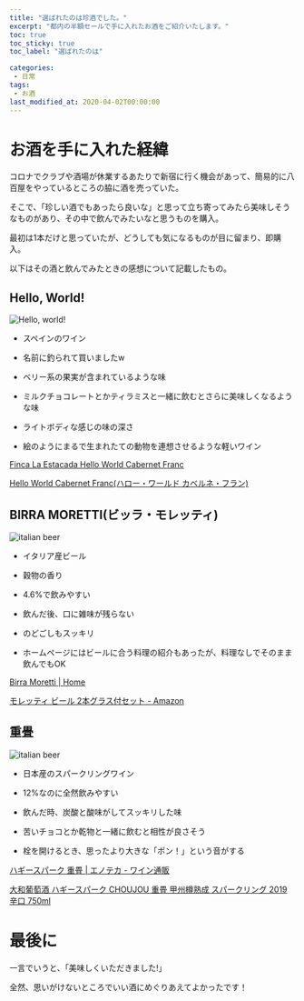 ```yaml
---
title: "選ばれたのは珍酒でした。"
excerpt: "都内の半額セールで手に入れたお酒をご紹介いたします。"
toc: true
toc_sticky: true
toc_label: "選ばれたのは"

categories:
 - 日常
tags:
 - お酒
last_modified_at: 2020-04-02T00:00:00
---
```


# お酒を手に入れた経緯
コロナでクラブや酒場が休業するあたりで新宿に行く機会があって、簡易的に八百屋をやっているところの脇に酒を売っていた。

そこで、「珍しい酒でもあったら良いな」と思って立ち寄ってみたら美味しそうなものがあり、その中で飲んでみたいなと思うものを購入。

最初は1本だけと思っていたが、どうしても気になるものが目に留まり、即購入。

以下はその酒と飲んでみたときの感想について記載したもの。

## Hello, World!

![Hello, world!]('../assets/images/helloworld.jpg')

- スペインのワイン

- 名前に釣られて買いましたw

- ベリー系の果実が含まれているような味

- ミルクチョコレートとかティラミスと一緒に飲むとさらに美味しくなるような味

- ライトボディな感じの味の深さ

- 絵のようにまるで生まれたての動物を連想させるような軽いワイン

[Finca La Estacada Hello World Cabernet Franc](https://www.vivino.com/finca-la-estacada-hello-world-cabernet-franc/w/3495681?year=U.V.)

[Hello World Cabernet Franc(ハロー・ワールド カベルネ・フラン)](https://vinica.me/Hello-World-Cabernet-Franc-w107310)

## BIRRA MORETTI(ビッラ・モレッティ)

![italian beer]('../assets/images/italian-beer.jpg')

- イタリア産ビール

- 穀物の香り

- 4.6%で飲みやすい

- 飲んだ後、口に雑味が残らない

- のどごしもスッキリ

- ホームページにはビールに合う料理の紹介もあったが、料理なしでそのまま飲んでもOK

[Birra Moretti | Home](https://www.birramoretti.com/global/en/homepage)

[モレッティ ビール 2本グラス付セット - Amazon](https://www.amazon.co.jp/%E6%95%B0%E9%87%8F%E9%99%90%E5%AE%9A-%E7%89%B9%E6%80%A7%E3%83%AD%E3%82%B4%E5%85%A5%E3%82%8A%E3%82%B0%E3%83%A9%E3%82%B9%E4%BB%98%E3%81%8D-%E3%83%A2%E3%83%AC%E3%83%83%E3%83%86%E3%82%A3-%E3%83%93%E3%83%BC%E3%83%AB-2%E6%9C%AC%E3%82%B0%E3%83%A9%E3%82%B9%E4%BB%98%E3%82%BB%E3%83%83%E3%83%88/dp/B077D46C9P/ref=pd_lpo_370_t_1/355-4154649-2533229?_encoding=UTF8&pd_rd_i=B077D46C9P&pd_rd_r=e3ac69d8-9dc1-4f31-939d-b55b572454fe&pd_rd_w=nqf97&pd_rd_wg=MSsc9&pf_rd_p=4b55d259-ebf0-4306-905a-7762d1b93740&pf_rd_r=7NV6NVVVZ4CQ80PG6MKV&psc=1&refRID=7NV6NVVVZ4CQ80PG6MKV)

## 重畳

![italian beer]('../assets/images/choujou.jpg')

- 日本産のスパークリングワイン

- 12%なのに全然飲みやすい

- 飲んだ時、炭酸と酸味がしてスッキリした味

- 苦いチョコとか乾物と一緒に飲むと相性が良さそう

- 栓を開けるとき、思ったより大きな「ポン！」という音がする

[ハギースパーク 重畳 | エノテカ - ワイン通販](https://www.enoteca.co.jp/item/detail/NS0010080)

[大和葡萄酒 ハギースパーク CHOUJOU 重畳 甲州樽熟成 スパークリング 2019 辛口 750ml](https://yamanashi-wine.com/SHOP/yam00700519.html)

# 最後に
一言でいうと、「美味しくいただきました!」

全然、思いがけないところでいい酒にめぐりあえてよかったです！
